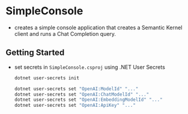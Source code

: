# SimpleConsole

- creates a simple console application that creates a Semantic Kernel client and runs a Chat Completion query.

## Getting Started

- set secrets in `SimpleConsole.csproj` using .NET User Secrets

  ```bash
  dotnet user-secrets init

  dotnet user-secrets set "OpenAI:ModelId" "..."
  dotnet user-secrets set "OpenAI:ChatModelId" "..."
  dotnet user-secrets set "OpenAI:EmbeddingModelId" "..."
  dotnet user-secrets set "OpenAI:ApiKey" "..."
  ```
